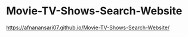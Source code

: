<h1>Movie-TV-Shows-Search-Website</h1>

https://afnanansari07.github.io/Movie-TV-Shows-Search-Website/
